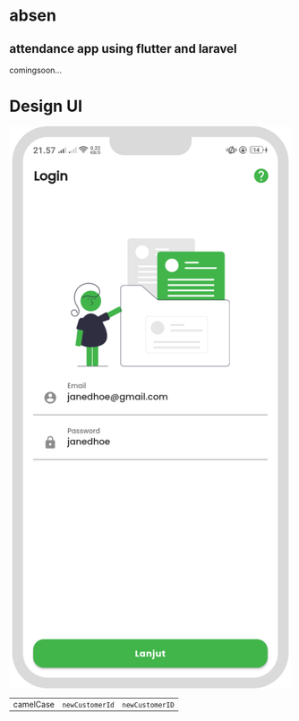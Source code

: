 # absen
## attendance app using flutter and laravel
comingsoon...

# Design UI

<table>
    <tbody>
        <tr>
            <img src="https://github.com/baydim/absen/blob/main/design/login.png?raw=true">
            <td>camelCase</td>
            <td><code>newCustomerId</code></td>
            <td><code>newCustomerID</code></td>
        </tr>
    </tbody>
  </table>
